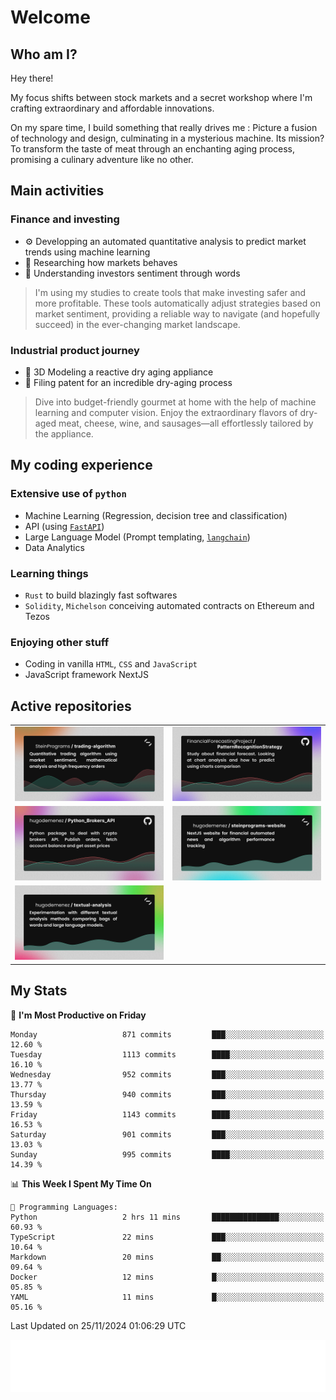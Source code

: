 # Welcome 

## Who am I?

Hey there! 

My focus shifts between stock markets and a secret workshop where I'm crafting extraordinary and affordable innovations. 



On my spare time, I build something that really drives me :
Picture a fusion of technology and design, culminating in a mysterious machine. 
Its mission? To transform the taste of meat through an enchanting aging process, promising a culinary adventure like no other.

## Main activities

### Finance and investing
* ⚙️ Developping an automated quantitative analysis to predict market trends using machine learning
* 📝 Researching how markets behaves
* 🧠 Understanding investors sentiment through words

> I'm using my studies to create tools that make investing safer and more profitable. These tools automatically adjust strategies based on market sentiment, providing a reliable way to navigate (and hopefully succeed) in the ever-changing market landscape.

### Industrial product journey
* 🚀 3D Modeling a reactive dry aging appliance
* 📎 Filing patent for an incredible dry-aging process

> Dive into budget-friendly gourmet at home with the help of machine learning and computer vision. Enjoy the extraordinary flavors of dry-aged meat, cheese, wine, and sausages—all effortlessly tailored by the appliance.

## My coding experience

### Extensive use of `python` 

* Machine Learning (Regression, decision tree and classification)
* API (using [`FastAPI`](https://fastapi.tiangolo.com))
* Large Language Model (Prompt templating, [`langchain`](https://python.langchain.com/docs/get_started/introduction))
* Data Analytics

### Learning things

* `Rust` to build blazingly fast softwares
* `Solidity`, `Michelson` conceiving automated contracts on Ethereum and Tezos

### Enjoying other stuff

* Coding in vanilla `HTML`, `CSS` and `JavaScript` 
* JavaScript framework NextJS
  
## Active repositories
|||
| ------------- | ------------- |
|[![Python Trading Algorithm](assets/base_python_architecture.png)](https://github.com/SteinPrograms/base-python-architecture)|[![Quantitative Prediction](assets/pattern_recognition_strategy.png)](https://github.com/FinancialForecastingProject/PatternRecognitionStrategy.git)|
|[![Broker SDK](assets/python_brokers_api.png)](https://github.com/hugodemenez/Python_Brokers_API)|[![NextJS Website](assets/steinprograms-website.png)](https://github.com/hugodemenez/steinprograms-website)|
|[![Textual](assets/textual-analysis.png)](https://github.com/hugodemenez/textual-analysis)||


## My Stats

<!--START_SECTION:waka-->
📅 **I'm Most Productive on Friday** 

```text
Monday                   871 commits         ███░░░░░░░░░░░░░░░░░░░░░░   12.60 % 
Tuesday                  1113 commits        ████░░░░░░░░░░░░░░░░░░░░░   16.10 % 
Wednesday                952 commits         ███░░░░░░░░░░░░░░░░░░░░░░   13.77 % 
Thursday                 940 commits         ███░░░░░░░░░░░░░░░░░░░░░░   13.59 % 
Friday                   1143 commits        ████░░░░░░░░░░░░░░░░░░░░░   16.53 % 
Saturday                 901 commits         ███░░░░░░░░░░░░░░░░░░░░░░   13.03 % 
Sunday                   995 commits         ████░░░░░░░░░░░░░░░░░░░░░   14.39 % 
```


📊 **This Week I Spent My Time On** 

```text
💬 Programming Languages: 
Python                   2 hrs 11 mins       ███████████████░░░░░░░░░░   60.93 % 
TypeScript               22 mins             ███░░░░░░░░░░░░░░░░░░░░░░   10.64 % 
Markdown                 20 mins             ██░░░░░░░░░░░░░░░░░░░░░░░   09.64 % 
Docker                   12 mins             █░░░░░░░░░░░░░░░░░░░░░░░░   05.85 % 
YAML                     11 mins             █░░░░░░░░░░░░░░░░░░░░░░░░   05.16 % 
```


 Last Updated on 25/11/2024 01:06:29 UTC
<!--END_SECTION:waka-->

![Coding metrics](metrics.plugin.wakatime.svg)
